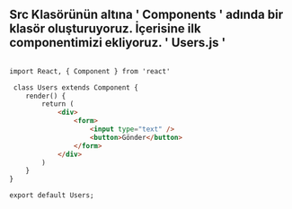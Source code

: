 ## Src Klasörünün altına ' Components ' adında bir klasör oluşturuyoruz. İçerisine ilk componentimizi ekliyoruz. ' Users.js '

```html

import React, { Component } from 'react'

 class Users extends Component {
    render() {
        return (
            <div>
                <form>
                    <input type="text" /> 
                    <button>Gönder</button>
                </form>
            </div>
        )
    }
}

export default Users;

```
